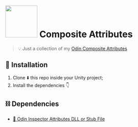 # <img src="https://odininspector.com/files/pages/home/OdinInspector.png" width=100>   Composite Attributes
> :bulb: Just a collection of my [Odin Composite Attributes](https://odininspector.com/tutorials/using-attributes/save-space-with-odin-composite-attributes) 

## :nut_and_bolt: Installation
1. Clone :arrow_down: this repo inside your Unity project;
2. Install the dependencies :point_down:

## :chains: Dependencies
- [:hammer: Odin Inspector Attributes DLL or Stub File](https://discord.com/channels/355444042009673728/355817720182341632/898236644270964787)
